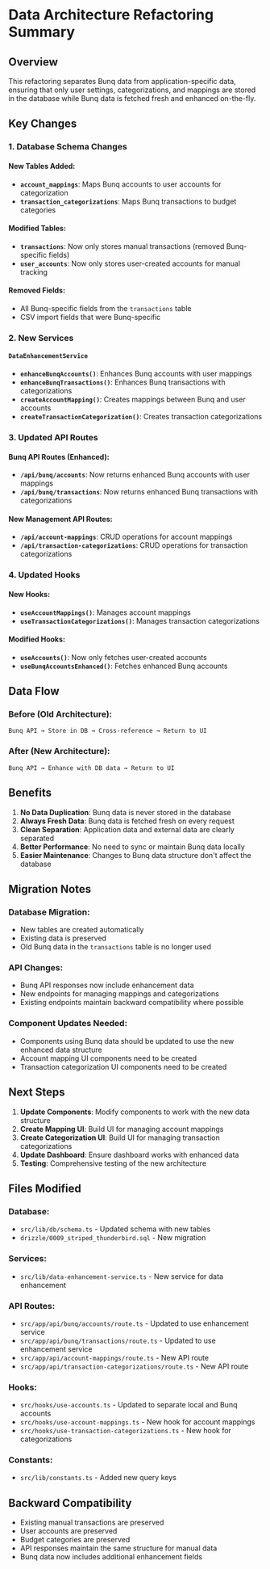 # Data Architecture Refactoring Summary

## Overview
This refactoring separates Bunq data from application-specific data, ensuring that only user settings, categorizations, and mappings are stored in the database while Bunq data is fetched fresh and enhanced on-the-fly.

## Key Changes

### 1. Database Schema Changes

#### New Tables Added:
- **`account_mappings`**: Maps Bunq accounts to user accounts for categorization
- **`transaction_categorizations`**: Maps Bunq transactions to budget categories

#### Modified Tables:
- **`transactions`**: Now only stores manual transactions (removed Bunq-specific fields)
- **`user_accounts`**: Now only stores user-created accounts for manual tracking

#### Removed Fields:
- All Bunq-specific fields from the `transactions` table
- CSV import fields that were Bunq-specific

### 2. New Services

#### `DataEnhancementService`
- **`enhanceBunqAccounts()`**: Enhances Bunq accounts with user mappings
- **`enhanceBunqTransactions()`**: Enhances Bunq transactions with categorizations
- **`createAccountMapping()`**: Creates mappings between Bunq and user accounts
- **`createTransactionCategorization()`**: Creates transaction categorizations

### 3. Updated API Routes

#### Bunq API Routes (Enhanced):
- **`/api/bunq/accounts`**: Now returns enhanced Bunq accounts with user mappings
- **`/api/bunq/transactions`**: Now returns enhanced Bunq transactions with categorizations

#### New Management API Routes:
- **`/api/account-mappings`**: CRUD operations for account mappings
- **`/api/transaction-categorizations`**: CRUD operations for transaction categorizations

### 4. Updated Hooks

#### New Hooks:
- **`useAccountMappings()`**: Manages account mappings
- **`useTransactionCategorizations()`**: Manages transaction categorizations

#### Modified Hooks:
- **`useAccounts()`**: Now only fetches user-created accounts
- **`useBunqAccountsEnhanced()`**: Fetches enhanced Bunq accounts

## Data Flow

### Before (Old Architecture):
```
Bunq API → Store in DB → Cross-reference → Return to UI
```

### After (New Architecture):
```
Bunq API → Enhance with DB data → Return to UI
```

## Benefits

1. **No Data Duplication**: Bunq data is never stored in the database
2. **Always Fresh Data**: Bunq data is fetched fresh on every request
3. **Clean Separation**: Application data and external data are clearly separated
4. **Better Performance**: No need to sync or maintain Bunq data locally
5. **Easier Maintenance**: Changes to Bunq data structure don't affect the database

## Migration Notes

### Database Migration:
- New tables are created automatically
- Existing data is preserved
- Old Bunq data in the `transactions` table is no longer used

### API Changes:
- Bunq API responses now include enhancement data
- New endpoints for managing mappings and categorizations
- Existing endpoints maintain backward compatibility where possible

### Component Updates Needed:
- Components using Bunq data should be updated to use the new enhanced data structure
- Account mapping UI components need to be created
- Transaction categorization UI components need to be created

## Next Steps

1. **Update Components**: Modify components to work with the new data structure
2. **Create Mapping UI**: Build UI for managing account mappings
3. **Create Categorization UI**: Build UI for managing transaction categorizations
4. **Update Dashboard**: Ensure dashboard works with enhanced data
5. **Testing**: Comprehensive testing of the new architecture

## Files Modified

### Database:
- `src/lib/db/schema.ts` - Updated schema with new tables
- `drizzle/0009_striped_thunderbird.sql` - New migration

### Services:
- `src/lib/data-enhancement-service.ts` - New service for data enhancement

### API Routes:
- `src/app/api/bunq/accounts/route.ts` - Updated to use enhancement service
- `src/app/api/bunq/transactions/route.ts` - Updated to use enhancement service
- `src/app/api/account-mappings/route.ts` - New API route
- `src/app/api/transaction-categorizations/route.ts` - New API route

### Hooks:
- `src/hooks/use-accounts.ts` - Updated to separate local and Bunq accounts
- `src/hooks/use-account-mappings.ts` - New hook for account mappings
- `src/hooks/use-transaction-categorizations.ts` - New hook for categorizations

### Constants:
- `src/lib/constants.ts` - Added new query keys

## Backward Compatibility

- Existing manual transactions are preserved
- User accounts are preserved
- Budget categories are preserved
- API responses maintain the same structure for manual data
- Bunq data now includes additional enhancement fields
